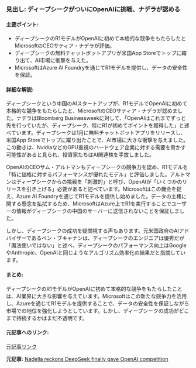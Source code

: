 ### 見出し: ディープシークがついにOpenAIに挑戦、ナデラが認める

#### 主要ポイント:
- ディープシークのR1モデルがOpenAIに初めて本格的な競争をもたらしたとMicrosoftのCEOサティア・ナデラが評価。
- ディープシークの無料チャットボットアプリが米国App Storeでトップに躍り出て、AI市場に衝撃を与えた。
- MicrosoftはAzure AI Foundryを通じてR1モデルを提供し、データの安全性を保証。

#### 詳細な解説:
ディープシークという中国のAIスタートアップが、R1モデルでOpenAIに初めて本格的な競争をもたらしたと、MicrosoftのCEOサティア・ナデラが認めました。ナデラはBloomberg Businessweekに対して、「OpenAIはこれまでずっと先を行っていたが、ディープシーク、特にR1が初めてポイントを獲得した」と述べています。ディープシークは1月に無料チャットボットアプリをリリースし、米国App Storeでトップに躍り出たことで、AI市場に大きな衝撃を与えました。この動きは、NvidiaなどのGPU重視のハードウェア企業に対する需要を脅かす可能性があると見られ、投資家たちはAI関連株を手放しました。

OpenAIのCEOサム・アルトマンもディープシークの競争力を認め、R1モデルを「特に価格に対するパフォーマンスが優れたモデル」と評価しました。アルトマンはディープシークからの挑戦を「刺激的」と呼び、OpenAIが「いくつかのリリースを引き上げる」必要があると述べています。Microsoftはこの機会を捉え、Azure AI Foundryを通じてR1モデルを提供し始めました。データの主権に関する懸念を払拭するため、MicrosoftはAzure上でR1を実行することでユーザーの情報がディープシークの中国のサーバーに送信されないことを保証しました。

しかし、ディープシークの成功を疑問視する声もあります。元米国政府のAIアドバイザーであるベン・ブキャナンは、ディープシークのエンジニアは優秀だが「魔法使いではない」と述べ、ディープシークのパフォーマンス向上はGoogleやAnthropic、OpenAIと同じようなアルゴリズム効率化の結果だと指摘しています。

#### まとめ:
ディープシークのR1モデルがOpenAIに初めて本格的な競争をもたらしたことは、AI業界に大きな影響を与えています。Microsoftはこの新たな競争力を活用し、Azureを通じてR1モデルを提供することで、データの安全性を保証しながら市場での地位を強化しようとしています。しかし、ディープシークの成功がどこまで持続するかはまだ不透明です。

#### 元記事へのリンク:
[元記事リンク](https://www.fudzilla.com/news/ai-ml/60817-nadella-reckons-deepseek-finally-gave-openai-competition)

**元記事:** [Nadella reckons DeepSeek finally gave OpenAI competition](https://www.fudzilla.com/news/61040-nadella-reckons-deepseek-finally-gave-openai-competition)